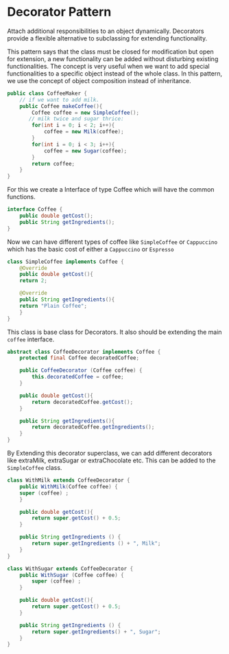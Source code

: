 # Decorator Pattern

Attach additional responsibilities to an object dynamically. Decorators provide a flexible alternative to subclassing for extending functionality.

This pattern says that the class must be closed for modification but open for extension, a new functionality can be added without disturbing existing functionalities. The concept is very useful when we want to add special functionalities to a specific object instead of the whole class. In this pattern, we use the concept of object composition instead of inheritance.



```java
public class CoffeeMaker {
    // if we want to add milk.
    public Coffee makeCoffee(){
        Coffee coffee = new SimpleCoffee();
       // milk twice and sugar thrice:
        for(int i = 0; i < 2; i++){
            coffee = new Milk(coffee);
        }
        for(int i = 0; i < 3; i++){
            coffee = new Sugar(coffee);
        }
        return coffee;
    }
}
```
For this we create a Interface of type Coffee which will have the common functions.

```java
interface Coffee {
    public double getCost();
    public String getIngredients();
}
```
Now we can have different types of coffee like `SimpleCoffee` or `Cappuccino` which has the basic cost of either a `Cappuccino` or `Espresso`

```java
class SimpleCoffee implements Coffee {
    @Override
    public double getCost(){
    return 2;

    @Override
    public String getIngredients(){
    return "Plain Coffee";
    }
}
```
This class is base class for Decorators. It also should be extending the main `coffee` interface.

```java
abstract class CoffeeDecorator implements Coffee {
    protected final Coffee decoratedCoffee;

    public CoffeeDecorator (Coffee coffee) {
        this.decoratedCoffee = coffee;
    }

    public double getCost(){
        return decoratedCoffee.getCost();
    }

    public String getIngredients(){
        return decoratedCoffee.getIngredients();
    }
}
```
By Extending this decorator superclass, we can add different decorators like extraMilk, extraSugar or extraChocolate etc. This can be added to the `SimpleCoffee` class.

```java
class WithMilk extends CoffeeDecorator {
    public WithMilk(Coffee coffee) {
    super (coffee) ;
    }

    public double getCost(){
        return super.getCost() + 0.5;
    }

    public String getIngredients () {   
        return super.getIngredients () + ", Milk";
    }
}

class WithSugar extends CoffeeDecorator {
    public WithSugar (Coffee coffee) {
        super (coffee) ;
    }

    public double getCost(){
        return super.getCost() + 0.5;
    }

    public String getIngredients () {
        return super.getIngredients() + ", Sugar";
    }
}
```

